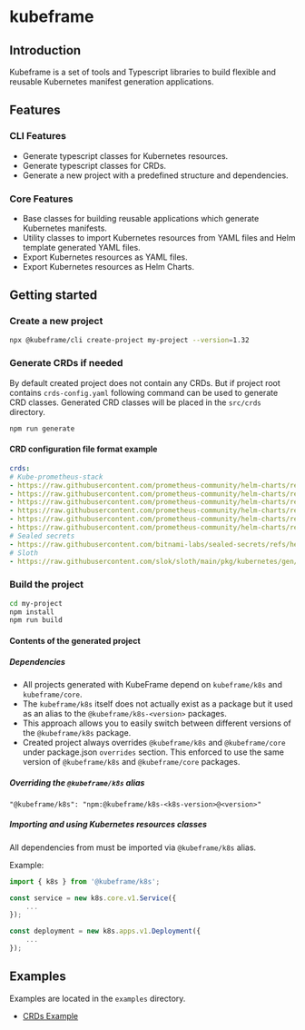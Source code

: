 # kubeframe

## Introduction

Kubeframe is a set of tools and Typescript libraries to build flexible and reusable Kubernetes manifest generation applications.

## Features

### CLI Features

* Generate typescript classes for Kubernetes resources.
* Generate typescript classes for CRDs.
* Generate a new project with a predefined structure and dependencies.

### Core Features

* Base classes for building reusable applications which generate Kubernetes manifests.
* Utility classes to import Kubernetes resources from YAML files and Helm template generated YAML files.
* Export Kubernetes resources as YAML files.
* Export Kubernetes resources as Helm Charts.

## Getting started

### Create a new project

```bash
npx @kubeframe/cli create-project my-project --version=1.32
```

### Generate CRDs if needed

By default created project does not contain any CRDs. But if project root contains `crds-config.yaml` following command can be used to generate CRD classes.
Generated CRD classes will be placed in the `src/crds` directory.

```bash
npm run generate
```

#### CRD configuration file format example

```yaml
crds:
# Kube-prometheus-stack
- https://raw.githubusercontent.com/prometheus-community/helm-charts/refs/heads/main/charts/kube-prometheus-stack/charts/crds/crds/crd-servicemonitors.yaml 
- https://raw.githubusercontent.com/prometheus-community/helm-charts/refs/heads/main/charts/kube-prometheus-stack/charts/crds/crds/crd-prometheusrules.yaml
- https://raw.githubusercontent.com/prometheus-community/helm-charts/refs/heads/main/charts/kube-prometheus-stack/charts/crds/crds/crd-alertmanagerconfigs.yaml
- https://raw.githubusercontent.com/prometheus-community/helm-charts/refs/heads/main/charts/kube-prometheus-stack/charts/crds/crds/crd-alertmanagers.yaml
- https://raw.githubusercontent.com/prometheus-community/helm-charts/refs/heads/main/charts/kube-prometheus-stack/charts/crds/crds/crd-podmonitors.yaml
- https://raw.githubusercontent.com/prometheus-community/helm-charts/refs/heads/main/charts/kube-prometheus-stack/charts/crds/crds/crd-probes.yaml
# Sealed secrets
- https://raw.githubusercontent.com/bitnami-labs/sealed-secrets/refs/heads/main/helm/sealed-secrets/crds/bitnami.com_sealedsecrets.yaml
# Sloth
- https://raw.githubusercontent.com/slok/sloth/main/pkg/kubernetes/gen/crd/sloth.slok.dev_prometheusservicelevels.yaml

```

### Build the project

```bash
cd my-project
npm install
npm run build
```

#### Contents of the generated project

##### Dependencies

* All projects generated with KubeFrame depend on `kubeframe/k8s` and `kubeframe/core`.
* The `kubeframe/k8s` itself does not actually exist as a package but it used as an alias to the `@kubeframe/k8s-<version>` packages.
* This approach allows you to easily switch between different versions of the `@kubeframe/k8s` package.
* Created project always overrides `@kubeframe/k8s` and `@kubeframe/core` under package.json `overrides` section.
  This enforced to use the same version of `@kubeframe/k8s` and `@kubeframe/core` packages.

##### Overriding the `@kubeframe/k8s` alias

```
"@kubeframe/k8s": "npm:@kubeframe/k8s-<k8s-version>@<version>"
```

##### Importing and using Kubernetes resources classes

All dependencies from must be imported via `@kubeframe/k8s` alias.

Example:

```typescript
import { k8s } from '@kubeframe/k8s';

const service = new k8s.core.v1.Service({
    ...
});

const deployment = new k8s.apps.v1.Deployment({
    ...
});

```

## Examples

Examples are located in the `examples` directory.

* [CRDs Example](examples/crds/README.md)
